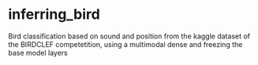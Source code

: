 # inferring_bird
Bird classification based on sound and position from the kaggle dataset of the BIRDCLEF  competetition, using a multimodal dense and freezing the base model layers
